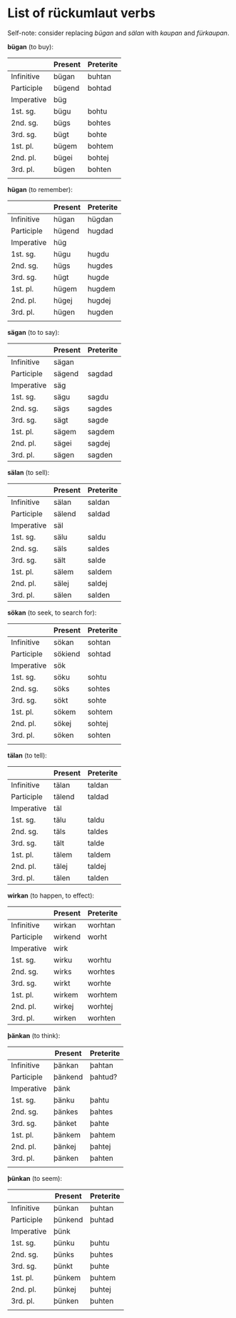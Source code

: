 # List of rückumlaut verbs

Self-note: consider replacing _bügan_ and _sälan_ with _kaupan_ and _fürkaupan_.

**bügan** (to buy):

|            | Present | Preterite |
| ---------- | ------- | --------- |
| Infinitive | bügan   | buhtan    |
| Participle | bügend  | bohtad    |
| Imperative | büg     |           |
| 1st. sg.   | bügu    | bohtu     |
| 2nd. sg.   | bügs    | bohtes    |
| 3rd. sg.   | bügt    | bohte     |
| 1st. pl.   | bügem   | bohtem    |
| 2nd. pl.   | bügei   | bohtej    |
| 3rd. pl.   | bügen   | bohten    |
|            |         |           |

**hügan** (to remember):

|            | Present | Preterite |
| ---------- | ------- | --------- |
| Infinitive | hügan   | hügdan    |
| Participle | hügend  | hugdad    |
| Imperative | hüg     |           |
| 1st. sg.   | hügu    | hugdu     |
| 2nd. sg.   | hügs    | hugdes    |
| 3rd. sg.   | hügt    | hugde     |
| 1st. pl.   | hügem   | hugdem    |
| 2nd. pl.   | hügej   | hugdej    |
| 3rd. pl.   | hügen   | hugden    |
|            |         |           |

**sägan** (to to say):

|            | Present | Preterite |
| ---------- | ------- | --------- |
| Infinitive | sägan   |           |
| Participle | sägend  | sagdad    |
| Imperative | säg     |           |
| 1st. sg.   | sägu    | sagdu     |
| 2nd. sg.   | sägs    | sagdes    |
| 3rd. sg.   | sägt    | sagde     |
| 1st. pl.   | sägem   | sagdem    |
| 2nd. pl.   | sägei   | sagdej    |
| 3rd. pl.   | sägen   | sagden    |

**sälan** (to sell):

|            | Present | Preterite |
| ---------- | ------- | --------- |
| Infinitive | sälan   | saldan    |
| Participle | sälend  | saldad    |
| Imperative | säl     |           |
| 1st. sg.   | sälu    | saldu     |
| 2nd. sg.   | säls    | saldes    |
| 3rd. sg.   | sält    | salde     |
| 1st. pl.   | sälem   | saldem    |
| 2nd. pl.   | sälej   | saldej    |
| 3rd. pl.   | sälen   | salden    |

**sökan** (to seek, to search for):

|            | Present | Preterite |
| ---------- | ------- | --------- |
| Infinitive | sökan   | sohtan    |
| Participle | sökiend | sohtad    |
| Imperative | sök     |           |
| 1st. sg.   | söku    | sohtu     |
| 2nd. sg.   | söks    | sohtes    |
| 3rd. sg.   | sökt    | sohte     |
| 1st. pl.   | sökem   | sohtem    |
| 2nd. pl.   | sökej   | sohtej    |
| 3rd. pl.   | söken   | sohten    |
|            |         |           |

**tälan** (to tell):

|            | Present | Preterite |
| ---------- | ------- | --------- |
| Infinitive | tälan   | taldan    |
| Participle | tälend  | taldad    |
| Imperative | täl     |           |
| 1st. sg.   | tälu    | taldu     |
| 2nd. sg.   | täls    | taldes    |
| 3rd. sg.   | tält    | talde     |
| 1st. pl.   | tälem   | taldem    |
| 2nd. pl.   | tälej   | taldej    |
| 3rd. pl.   | tälen   | talden    |

**wirkan** (to happen, to effect):

|            | Present | Preterite |
| ---------- | ------- | --------- |
| Infinitive | wirkan  | worhtan   |
| Participle | wirkend | worht     |
| Imperative | wirk    |           |
| 1st. sg.   | wirku   | worhtu    |
| 2nd. sg.   | wirks   | worhtes   |
| 3rd. sg.   | wirkt   | worhte    |
| 1st. pl.   | wirkem  | worhtem   |
| 2nd. pl.   | wirkej  | worhtej   |
| 3rd. pl.   | wirken  | worhten   |

**þänkan** (to think):

|            | Present | Preterite |
| ---------- | ------- | --------- |
| Infinitive | þänkan  | þahtan    |
| Participle | þänkend | þahtud?   |
| Imperative | þänk    |           |
| 1st. sg.   | þänku   | þahtu     |
| 2nd. sg.   | þänkes  | þahtes    |
| 3rd. sg.   | þänket  | þahte     |
| 1st. pl.   | þänkem  | þahtem    |
| 2nd. pl.   | þänkej  | þahtej    |
| 3rd. pl.   | þänken  | þahten    |
|            |         |           |

**þünkan** (to seem):

|            | Present | Preterite |
| ---------- | ------- | --------- |
| Infinitive | þünkan  | þuhtan    |
| Participle | þünkend | þuhtad    |
| Imperative | þünk    |           |
| 1st. sg.   | þünku   | þuhtu     |
| 2nd. sg.   | þünks   | þuhtes    |
| 3rd. sg.   | þünkt   | þuhte     |
| 1st. pl.   | þünkem  | þuhtem    |
| 2nd. pl.   | þünkej  | þuhtej    |
| 3rd. pl.   | þünken  | þuhten    |
|            |         |           |

